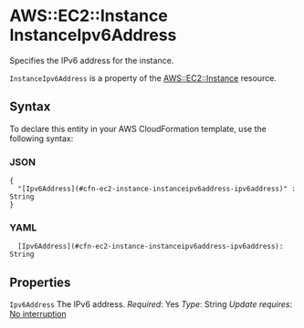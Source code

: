 # AWS::EC2::Instance InstanceIpv6Address<a name="aws-properties-ec2-instance-instanceipv6address"></a>

Specifies the IPv6 address for the instance\.

 `InstanceIpv6Address` is a property of the [AWS::EC2::Instance](https://docs.aws.amazon.com/AWSCloudFormation/latest/UserGuide/aws-properties-ec2-instance.html) resource\.

## Syntax<a name="aws-properties-ec2-instance-instanceipv6address-syntax"></a>

To declare this entity in your AWS CloudFormation template, use the following syntax:

### JSON<a name="aws-properties-ec2-instance-instanceipv6address-syntax.json"></a>

```
{
  "[Ipv6Address](#cfn-ec2-instance-instanceipv6address-ipv6address)" : String
}
```

### YAML<a name="aws-properties-ec2-instance-instanceipv6address-syntax.yaml"></a>

```
  [Ipv6Address](#cfn-ec2-instance-instanceipv6address-ipv6address): String
```

## Properties<a name="aws-properties-ec2-instance-instanceipv6address-properties"></a>

`Ipv6Address`  <a name="cfn-ec2-instance-instanceipv6address-ipv6address"></a>
The IPv6 address\.
*Required*: Yes
*Type*: String
*Update requires*: [No interruption](https://docs.aws.amazon.com/AWSCloudFormation/latest/UserGuide/using-cfn-updating-stacks-update-behaviors.html#update-no-interrupt)
